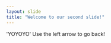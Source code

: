```yaml
---
layout: slide
title: "Welcome to our second slide!"
---
```

'YOYOYO'
Use the left arrow to go back!
